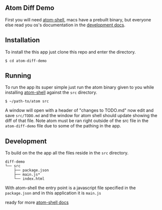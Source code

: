 ## Atom Diff Demo

First you will need [atom-shell](https://github.com/atom/atom-shell), macs have a prebuilt binary, but everyone else read you os's documentation in the [development docs](https://github.com/atom/atom-shell/tree/master/docs/development).

## Installation

To install the this app just clone this repo and enter the directory.

    $ cd atom-diff-demo

## Running 

To run the app its super simple just run the atom binary given to you while installing [atom-shell](https://github.com/atom/atom-shell) against the `src` directory.

    $ ~/path-to/atom src

A window will open with a header of "changes to TODO.md" now edit and save `src/TODO.md` and the window for atom shell should update showing the diff of that file. Note atom must be ran right outside of the src file in the `atom-diff-demo` file due to some of the pathing in the app.

## Development

To build on the the app all the files reside in the `src` directory.

    diff-demo
    └── src
        ├── package.json
        ├── main.js*
        └── index.html

With atom-shell the entry point is a javascript file specified in the `package.json` and in this application it is `main.js`

ready for more [atom-shell docs](https://github.com/atom/atom-shell/tree/master/docs)